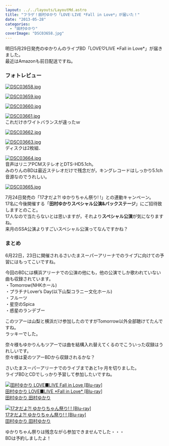 ```yaml
---
layout: ../../layouts/LayoutMd.astro
title: "フラゲ！田村ゆかり「LOVE♡LIVE *Fall in Love*」が届いた！"
date: "2013-05-28"
categories: 
  - "田村ゆかり"
coverImage: "DSC03658.jpg"
---
```


明日5月29日発売のゆかりんのライブBD「LOVE♡LIVE \*Fall in Love\*」が届きました。  
最近はAmazonも前日配送ですね。

### フォトレビュー

[![DSC03658.jpg](images/8861944307_39ab8f1473_b.jpg)](https://www.flickr.com/photos/67522130@N08/8861944307/ "DSC03658.jpg")

[![DSC03659.jpg](images/8861946561_5240a87b55_b.jpg)](https://www.flickr.com/photos/67522130@N08/8861946561/ "DSC03659.jpg")

[![DSC03660.jpg](images/8862558222_a0eacb5c16_b.jpg)](https://www.flickr.com/photos/67522130@N08/8862558222/ "DSC03660.jpg")

[![DSC03661.jpg](images/8861950763_0429337892_b.jpg)](https://www.flickr.com/photos/67522130@N08/8861950763/ "DSC03661.jpg")  
これだけホワイトバランスが違ったｗ

[![DSC03662.jpg](images/8861952839_04f452b18b_b.jpg)](https://www.flickr.com/photos/67522130@N08/8861952839/ "DSC03662.jpg")

[![DSC03663.jpg](images/8861954771_b855cb7668_b.jpg)](https://www.flickr.com/photos/67522130@N08/8861954771/ "DSC03663.jpg")  
ディスクは2枚組．

[![DSC03664.jpg](images/8861956163_94dc5c3b6f_b.jpg)](https://www.flickr.com/photos/67522130@N08/8861956163/ "DSC03664.jpg")  
音声はリニアPCMステレオとDTS-HD5.1ch。  
みのりんのBDは最近ステレオだけで残念だが，キングレコードはしっかり5.1ch音源なのでうれしい。

[![DSC03665.jpg](images/8862569406_37cbd5fd4b_b.jpg)](https://www.flickr.com/photos/67522130@N08/8862569406/ "DSC03665.jpg")

7月24日発売の「17才だよ?! ゆかりちゃん祭り! !」との連動キャンペーン。  
17名に今後開催する「**田村ゆかりスペシャル公演&バックステージ**」にご招待致しますとのこと。  
17人なので当たらないとは思いますが，それより**スペシャル公演**が気になりますね。  
来月のSSA公演よりすごいスペシャル公演ってなんですかね？

### まとめ

6月22日，23日に開催されるさいたまスーパーアリーナでのライブに向けての予習にはもってこいですね。

今回のBDには横浜アリーナでの公演の他にも，他の公演でしか歌われていない曲も収録されています。  
・Tomorrow(NHKホール)  
・プラチナLover’s Day(以下山梨コラニー文化ホール)  
・フルーツ  
・星空のSpica  
・惑星のランデブー

このツアーは山梨と横浜だけ参加したのですがTomorrow以外全部聴けてたんですね。  
ラッキーでした。

奈々様もゆかりんもツアーでは曲を結構入れ替えてくるのでこういった収録はうれしいです。  
奈々様は夏のツアーBDから収録されるかな？

さいたまスーパーアリーナでのライブまであと1ヶ月を切りました。  
ライブBDとCDでしっかり予習して参加したいですね。

[![田村ゆかり LOVE■LIVE *Fall in Love* [Blu-ray]](images/41HRL9nwHBL._SL160_.jpg)  
田村ゆかり LOVE■LIVE \*Fall in Love\* \[Blu-ray\]  
田村ゆかり 田村ゆかり](https://www.amazon.co.jp/exec/obidos/ASIN/B00BWUSHZW/mizuka123-22/ref=nosim)

[![17才だよ?! ゆかりちゃん祭り! !  [Blu-ray]](images/no-image-no-ciu._AA160_.gif)  
17才だよ?! ゆかりちゃん祭り! ! \[Blu-ray\]  
田村ゆかり 田村ゆかり](https://www.amazon.co.jp/exec/obidos/ASIN/B00CW537QU/mizuka123-22/ref=nosim)

ゆかりちゃん祭りは残念ながら参加できませんでした・・・  
BDは予約しましたよ！
